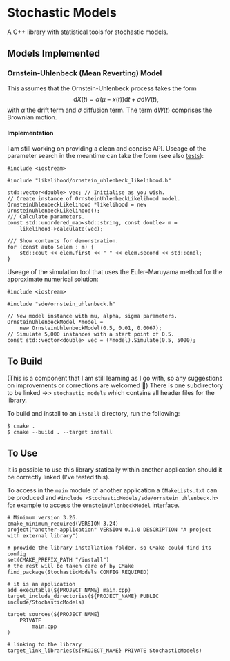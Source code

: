 # Stochastic Models
A C++ library with statistical tools for stochastic models.

## **Models Implemented**
### Ornstein-Uhlenbeck (Mean Reverting) Model
This assumes that the Ornstein-Uhlenbeck process takes the form
$$\mathrm{d}X(t) = \alpha(\mu-x(t))\mathrm{d}t + \sigma \mathrm{d}W(t), $$
with $\alpha$ the drift term and $\sigma$ diffusion term. The term $\mathrm{d}W(t)$ comprises the Brownian motion.

#### Implementation
I am still working on providing a clean and concise API. Useage of the parameter search in the meantime can take the form (see also [tests](stochastic_models/tests/ornstein_uhlenbeck_likelihood_test.cpp)):
```
#include <iostream>

#include "likelihood/ornstein_uhlenbeck_likelihood.h"

std::vector<double> vec; // Initialise as you wish.
// Create instance of OrnsteinUhlenbeckLikelihood model.
OrnsteinUhlenbeckLikelihood *likelihood = new OrnsteinUhlenbeckLikelihood();
/// Calculate parameters.
const std::unordered_map<std::string, const double> m =
    likelihood->calculate(vec);

/// Show contents for demonstration.
for (const auto &elem : m) {
    std::cout << elem.first << " " << elem.second << std::endl;
}
```
Useage of the simulation tool that uses the Euler–Maruyama method for the approximate numerical solution:
```
#include <iostream>

#include "sde/ornstein_uhlenbeck.h"

// New model instance with mu, alpha, sigma parameters.
OrnsteinUhlenbeckModel *model =
    new OrnsteinUhlenbeckModel(0.5, 0.01, 0.0067);
// Simulate 5,000 instances with a start point of 0.5.
const std::vector<double> vec = (*model).Simulate(0.5, 5000);
```
## **To Build**
(This is a component that I am still learning as I go with, so any suggestions on improvements or corrections are welcomed :pray:)
There is one subdirectory to be linked ->> `stochastic_models` which contains all header files for the library.

To build and install to an `install` directory, run the following:
```
$ cmake .
$ cmake --build . --target install
```
## **To Use**
It is possible to use this library statically within another application should it be
correctly linked (I've tested this).

To access in the `main` module of another application a `CMakeLists.txt` can be produced
and `#include <StochasticModels/sde/ornstein_uhlenbeck.h>` for example to access the `OrnsteinUhlenbeckModel` interface.
```
# Minimum version 3.26.
cmake_minimum_required(VERSION 3.24)
project("another-application" VERSION 0.1.0 DESCRIPTION "A project with external library")

# provide the library installation folder, so CMake could find its config
set(CMAKE_PREFIX_PATH "/install")
# the rest will be taken care of by CMake
find_package(StochasticModels CONFIG REQUIRED)

# it is an application
add_executable(${PROJECT_NAME} main.cpp)
target_include_directories(${PROJECT_NAME} PUBLIC include/StochasticModels)

target_sources(${PROJECT_NAME}
    PRIVATE
        main.cpp
)

# linking to the library
target_link_libraries(${PROJECT_NAME} PRIVATE StochasticModels)
```
